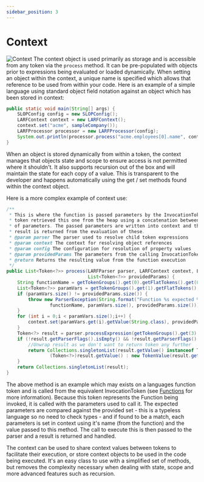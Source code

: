 ```yaml
---
sidebar_position: 3
---
```

# Context
![Context](/img/context.jpg)
The context object is used primarily as storage and is accessible from any token via the ``process`` method.
It can be pre-populated with objects prior to expressions being evaluated or loaded dynamically. When setting
an object within the context, a unique name is specified which allows that reference to be used from within
your code. Here is an example of a simple language using standard object field notation against an object
which has been stored in context:
```java
public static void main(String[] args) {
    SLOPConfig config = new SLOPConfig();
    LARFContext context = new LARFContext();
    context.set("acme", sampleCompany());
    LARFProcessor processor = new LARFProcessor(config);
    System.out.println(processor.process("acme.employees[0].name", context).getValue(String.class));
}
```
When an object is stored dynamically from within a token, the context manages that objects state and scope
to ensure access is not permitted where it shouldn't. It also supports recursion out of the box and will
maintain the state for each copy of a value. This is transparent to the developer and happens automatically
using the get / set methods found within the context object.

Here is a more complex example of context use:
```java
/**
 * This is where the function is passed parameters by the InvocationToken which is being evaluated. That 
 * token retrieved this one from the heap using a concatenation between the function name and the number 
 * of parameters. The passed parameters are written into context and the contained tokens evaluated. The 
 * result is returned from the evaluation of these.
 * @param parser The parser used to resolve child token expressions
 * @param context The context for resolving object references
 * @param config The configuration for resolution of property values
 * @param providedParams The parameters from the calling InvocationToken
 * @return Returns the resulting value from the function execution
 */
public List<Token<?>> process(LARFParser parser, LARFContext context, LARFConfig config, 
                              List<Token<?>> providedParams) {
    String functionName = getTokenGroups().get(0).getFlatTokens().get(0).getValue().toString();
    List<Token<?>> paramVars = getTokenGroups().get(1).getFlatTokens();
    if (paramVars.size() != providedParams.size()) {
        throw new ParserException(String.format("Function %s expected %d parameters, but only called with %d",
                functionName, paramVars.size(), providedParams.size()));
    }
    for (int i = 0;i < paramVars.size();i++) {
        context.set(paramVars.get(i).getValue(String.class), providedParams.get(i), VariableType.PARAMETER);
    }
    Token<?> result = parser.processExpression(getTokenGroups().get(3).getFlatTokens(), context);
    if (!result.getParserFlags().isEmpty() && !result.getParserFlags().contains(ParserFlag.ERROR)) {
        //Unwrap result as we don't want to return token any further
        return Collections.singletonList(result.getValue() instanceof Token ?
                (Token<?>)result.getValue() : new TokenValue(result.getValue()));
    }
    return Collections.singletonList(result);
}
```
The above method is an example which may exists on a languages function token and is called from the equivalent 
InvocationToken (see [Functions](./tokens/functions.md) for more information). Because this token represents the
Function being invoked, it is called with the parameters used to call it. The expected parameters are compared
against the provided set - this is a typeless language so no need to check types - and if found to be a match,
each parameters is set in context using it's name (from the function) and the value passed to this method. The
call to execute this is then passed to the parser and a result is returned and handled.

The context can be used to share context values between tokens to facilitate their execution, or store context
objects to be used in the code being executed. It's an easy class to use with a simplified set of methods, but
removes the complexity necessary when dealing with state, scope and more advanced features such as recursion.